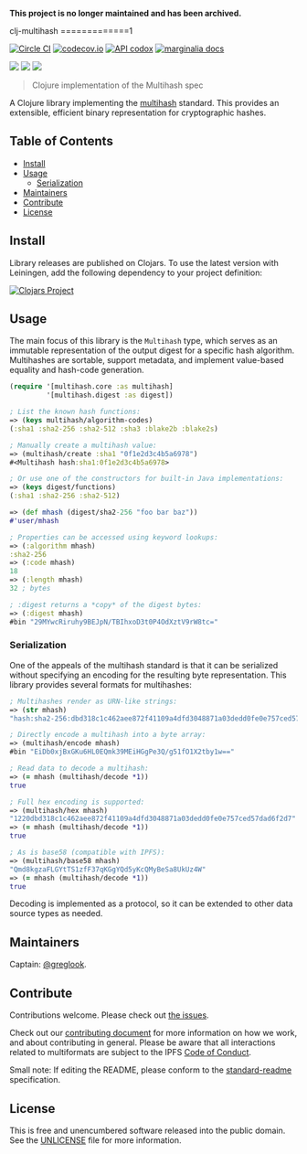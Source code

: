 **This project is no longer maintained and has been archived.**

clj-multihash
=============1

[![Circle CI](https://img.shields.io/circleci/project/github/multiformats/clj-multihash.svg?style=flat-square)](https://circleci.com/gh/multiformats/clj-multihash)
[![codecov.io](https://img.shields.io/codecov/c/github/multiformats/clj-multihash.svg?style=flat-square&branch=develop)](https://codecov.io/github/multiformats/clj-multihash?branch=develop)
[![API codox](https://img.shields.io/badge/doc-API-blue.svg)](https://multiformats.github.io/clj-multihash/api/multihash.core.html)
[![marginalia docs](https://img.shields.io/badge/doc-marginalia-blue.png)](https://multiformats.github.io/clj-multihash/marginalia/uberdoc.html)

[![](https://img.shields.io/badge/freenode-%23ipfs-blue.svg?style=flat-square)](https://webchat.freenode.net/?channels=%23ipfs)
[![](https://img.shields.io/badge/readme%20style-standard-brightgreen.svg?style=flat-square)](https://github.com/RichardLitt/standard-readme)
[![](https://img.shields.io/badge/project-multiformats-blue.svg?style=flat-square)](https://github.com/multiformats/multiformats)

> Clojure implementation of the Multihash spec

A Clojure library implementing the
[multihash](https://github.com/multiformats/multihash) standard. This provides an
extensible, efficient binary representation for cryptographic hashes.

## Table of Contents

- [Install](#install)
- [Usage](#usage)
  - [Serialization](#serialization)
- [Maintainers](#maintainers)
- [Contribute](#contribute)
- [License](#license)

## Install

Library releases are published on Clojars. To use the latest version with
Leiningen, add the following dependency to your project definition:

[![Clojars Project](https://clojars.org/mvxcvi/multihash/latest-version.svg)](https://clojars.org/mvxcvi/multihash)

## Usage

The main focus of this library is the `Multihash` type, which serves as an
immutable representation of the output digest for a specific hash algorithm.
Multihashes are sortable, support metadata, and implement value-based equality
and hash-code generation.

```clojure
(require '[multihash.core :as multihash]
         '[multihash.digest :as digest])

; List the known hash functions:
=> (keys multihash/algorithm-codes)
(:sha1 :sha2-256 :sha2-512 :sha3 :blake2b :blake2s)

; Manually create a multihash value:
=> (multihash/create :sha1 "0f1e2d3c4b5a6978")
#<Multihash hash:sha1:0f1e2d3c4b5a6978>

; Or use one of the constructors for built-in Java implementations:
=> (keys digest/functions)
(:sha1 :sha2-256 :sha2-512)

=> (def mhash (digest/sha2-256 "foo bar baz"))
#'user/mhash

; Properties can be accessed using keyword lookups:
=> (:algorithm mhash)
:sha2-256
=> (:code mhash)
18
=> (:length mhash)
32 ; bytes

; :digest returns a *copy* of the digest bytes:
=> (:digest mhash)
#bin "29MYwcRiruhy9BEJpN/TBIhxoD3t0P4OdXztV9rW8tc="
```

### Serialization

One of the appeals of the multihash standard is that it can be serialized
without specifying an encoding for the resulting byte representation. This
library provides several formats for multihashes:

```clojure
; Multihashes render as URN-like strings:
=> (str mhash)
"hash:sha2-256:dbd318c1c462aee872f41109a4dfd3048871a03dedd0fe0e757ced57dad6f2d7"

; Directly encode a multihash into a byte array:
=> (multihash/encode mhash)
#bin "EiDb0xjBxGKu6HL0EQmk39MEiHGgPe3Q/g51fO1X2tby1w=="

; Read data to decode a multihash:
=> (= mhash (multihash/decode *1))
true

; Full hex encoding is supported:
=> (multihash/hex mhash)
"1220dbd318c1c462aee872f41109a4dfd3048871a03dedd0fe0e757ced57dad6f2d7"
=> (= mhash (multihash/decode *1))
true

; As is base58 (compatible with IPFS):
=> (multihash/base58 mhash)
"Qmd8kgzaFLGYtTS1zfF37qKGgYQd5yKcQMyBeSa8UkUz4W"
=> (= mhash (multihash/decode *1))
true
```

Decoding is implemented as a protocol, so it can be extended to other data
source types as needed.

## Maintainers

Captain: [@greglook](https://github.com/greglook).

## Contribute

Contributions welcome. Please check out [the issues](https://github.com/multiformats/clj-multihash/issues).

Check out our [contributing document](https://github.com/multiformats/multiformats/blob/master/contributing.md)
for more information on how we work, and about contributing in general. Please
be aware that all interactions related to multiformats are subject to the IPFS
[Code of Conduct](https://github.com/ipfs/community/blob/master/code-of-conduct.md).

Small note: If editing the README, please conform to the
[standard-readme](https://github.com/RichardLitt/standard-readme) specification.

## License

This is free and unencumbered software released into the public domain.
See the [UNLICENSE](UNLICENSE) file for more information.
